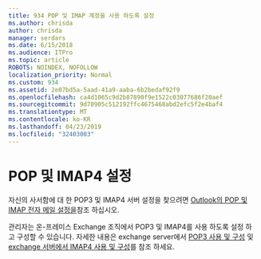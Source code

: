 ```yaml
---
title: 934 POP 및 IMAP 계정을 사용 하도록 설정
ms.author: chrisda
author: chrisda
manager: serdars
ms.date: 6/15/2018
ms.audience: ITPro
ms.topic: article
ROBOTS: NOINDEX, NOFOLLOW
localization_priority: Normal
ms.custom: 934
ms.assetid: 2e07bd5a-5aad-41a9-aaba-6b2bedaf92f9
ms.openlocfilehash: ca4d1065c9d2b87890f9e1522c03077686f20aef
ms.sourcegitcommit: 9d78905c512192ffc4675468abd2efc5f2e4baf4
ms.translationtype: MT
ms.contentlocale: ko-KR
ms.lasthandoff: 04/23/2019
ms.locfileid: "32403003"
---
```

# <a name="pop-and-imap4-settings"></a>POP 및 IMAP4 설정

자신의 사서함에 대 한 POP3 및 IMAP4 서버 설정을 찾으려면 [Outlook의 POP 및 IMAP 전자 메일 설정을](https://support.office.com/article/8361e398-8af4-4e97-b147-6c6c4ac95353.aspx)참조 하십시오.

관리자는 온-프레미스 Exchange 조직에서 POP3 및 IMAP4를 사용 하도록 설정 하 고 구성할 수 있습니다. 자세한 내용은 exchange server에서 [POP3 사용 및 구성](https://technet.microsoft.com/library/bb124934.aspx) 및 [exchange 서버에서 IMAP4 사용 및 구성](https://technet.microsoft.com/library/bb124489.aspx)를 참조 하세요.

